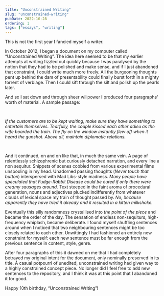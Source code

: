 ```yaml
---
title: "Unconstrained Writing"
slug: "unconstrained-writing"
pubDate: 2022-10-28
ordering: 1
tags: ["essays", "writing"]
---
```


<span class="small-caps">This is not the first year</span> I fancied myself a writer.

In October 2012, I began a document on my computer called “Unconstrained Writing”. The idea here seemed to be that my earlier attempts at writing fizzled out quickly because I was paralysed by the notion that they had to be polished and make sense, and if I just abandoned that constraint, I could write much more freely. All the burgeoning thoughts pent up behind the dam of presentability could finally burst forth in a mighty torrent of verbiage. Then I could sift through the silt and polish up the pearls later.

And so I sat down and through sheer willpower I produced four paragraphs’ worth of material. A sample passage:

<br />

_If the customers are to be kept waiting, make sure they have something to entertain themselves. Tearfully, the couple kissed each other adieu as the wife boarded the train. The fly on the window instantly flew off when it heard the gunshot. Above all, maintain diplomatic relations._

<br />

And it continued, on and on like that, in much the same vein. A page of relentlessly schizophrenic but curiously detached narration, and every line a non sequitur. Snippets of scenes cobbled from various experimental films unspooling in my head. Unadorned passing thoughts (_Never touch that button_) interspersed with Mad Libs-style madness. _Many people have speculated that Fudge-Rabbit Disease could be cured if only there were creamy sausages around._ Text steeped in the faint aroma of procedural generation, nouns and adjectives plucked indifferently from whatever clouds of lexical space my train of thought passed by. _No, because apparently they have tried it already and it resulted in a kitten milkshake._

Eventually this silly randomness crystallised into _the point of the piece_ and became the order of the day. The sensation of endless non-sequiturs, high-frequency whiplash, became deliberate. I found myself shuffling sentences around when I noticed that two neighbouring sentences might be too closely related to each other. Unwittingly I had fashioned an entirely new constraint for myself: each new sentence must be far enough from the previous sentence in content, style, genre.

After four paragraphs of this it dawned on me that I had completely betrayed my original intent for the document, only nominally preserved in its title. A casual potpourri of unedited, unconstrained writing had given way to a highly constrained concept piece. No longer did I feel free to add new sentences to the repository, and I think it was at this point that I abandoned it for good.

Happy 10th birthday, “Unconstrained Writing”!
